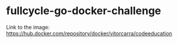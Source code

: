 # fullcycle-go-docker-challenge

Link to the image: https://hub.docker.com/repository/docker/vitorcarra/codeeducation
